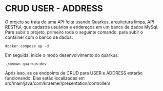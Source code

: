 # CRUD USER - ADDRESS
O projeto se trata de uma API feita usando Quarkus, arquitetura limpa, API RESTful, que cadastra usuários e endereços em um banco de dados MySql.
Para subir o projeto, primeiro rode o seguinte comando, para subir o container com o banco de dados:
```
docker compose up -d 
```
Em seguida, inicie o modo desenvolvimento do quarkus:
```
./mnvwn quarkus:dev
```
Após isso, as os endpoints de CRUD para USER e ADDRESS estarão funcionando.
Elas estão localizadas em src/main/java/com/kraemer/presentation/controllers


